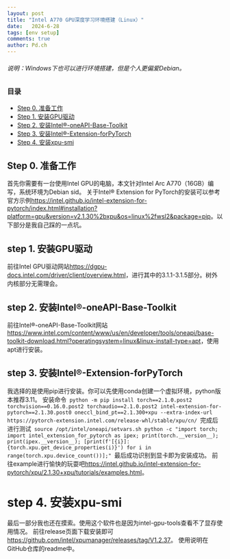 ```yaml
---
layout: post
title: "Intel A770 GPU深度学习环境搭建（Linux）"
date:   2024-6-28
tags: [env setup]
comments: true
author: Pd.ch
---
```


###### 说明：Windows下也可以进行环境搭建，但是个人更偏爱Debian。

<!-- more -->

### 目录

- [Step 0. 准备工作](#step-0-准备工作)
- [Step 1. 安装GPU驱动](#step-1-安装GPU驱动)
- [Step 2. 安装Intel®-oneAPI-Base-Toolkit](#step-2-安装Intel®-oneAPI-Base-Toolkit)
- [Step 3. 安装Intel®-Extension-forPyTorch](#step-3-安装Intel®-Extension-for-PyTorch)
- [Step 4. 安装xpu-smi](#step-4-安装xpu-smi)

## Step 0. 准备工作

首先你需要有一台使用Intel GPU的电脑，本文针对Intel Arc A770（16GB）编写，系统环境为Debian sid。
关于Intel® Extension for PyTorch的安装可以参考官方示例<https://intel.github.io/intel-extension-for-pytorch/index.html#installation?platform=gpu&version=v2.1.30%2bxpu&os=linux%2fwsl2&package=pip>。以下部分是我自己踩的一点坑。

## step 1. 安装GPU驱动

前往Intel GPU驱动网站<https://dgpu-docs.intel.com/driver/client/overview.html>，进行其中的3.1.1-3.1.5部分。树外内核部分无需理会。

## step 2. 安装Intel®-oneAPI-Base-Toolkit

前往Intel®-oneAPI-Base-Toolkit网站<https://www.intel.com/content/www/us/en/developer/tools/oneapi/base-toolkit-download.html?operatingsystem=linux&linux-install-type=apt>，使用apt进行安装。

## step 3. 安装Intel®-Extension-forPyTorch

我选择的是使用pip进行安装。你可以先使用conda创建一个虚拟环境，python版本推荐3.11。
安装命令
​```
python -m pip install torch==2.1.0.post2 torchvision==0.16.0.post2 torchaudio==2.1.0.post2 intel-extension-for-pytorch==2.1.30.post0 oneccl_bind_pt==2.1.300+xpu --extra-index-url https://pytorch-extension.intel.com/release-whl/stable/xpu/cn/
​```
完成后进行测试
​```
source /opt/intel/oneapi/setvars.sh
python -c "import torch; import intel_extension_for_pytorch as ipex; print(torch.__version__); print(ipex.__version__); [print(f'[{i}]: {torch.xpu.get_device_properties(i)}') for i in range(torch.xpu.device_count())];"
​```
最后成功识别到显卡即为安装成功。
前往example进行愉快的玩耍吧<https://intel.github.io/intel-extension-for-pytorch/xpu/2.1.30+xpu/tutorials/examples.html>。

# step 4. 安装xpu-smi

最后一部分我也还在摸索。使用这个软件也是因为intel-gpu-tools查看不了显存使用情况。
前往release页面下载安装即可<https://github.com/intel/xpumanager/releases/tag/V1.2.37>。
使用说明在GitHub仓库的readme中。